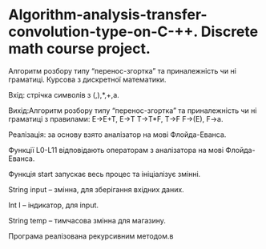 # Algorithm-analysis-transfer-convolution-type-on-C-++. Discrete math course project.

Алгоритм розбору типу “перенос-згортка” та приналежність чи ні граматиці.
Курсова з дискретної математики.

Вхід: стрічка символів з (,),*,+,а.

Вихід:Алгоритм розбору типу “перенос-згортка” та приналежність чи ні граматиці з правилами: 
	  E->E+T,  E->T
		 T->T*F,  T->F
	  F->(E),  F->a.
	  
Реалізація: за основу взято аналізатор на мові Флойда-Еванса.

Функції L0-L11 відповідають операторам з аналізатора на мові Флойда-Еванса.

Функція start запускає весь процес та ініціалізує змінні.

String input – змінна, для зберігання вхідних даних.

Int I – індикатор, для input.

String temp – тимчасова змінна для магазину.

Програма реалізована рекурсивним методом.в
